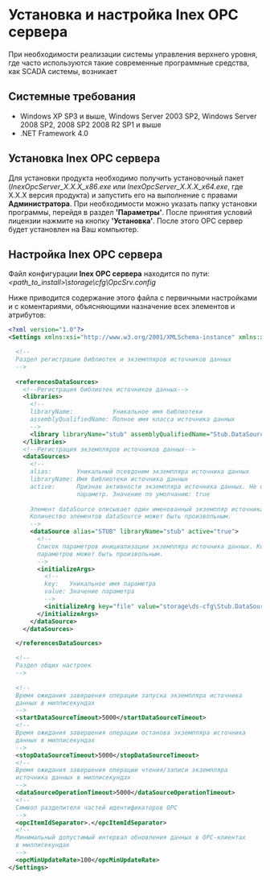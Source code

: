 # Установка и настройка Inex OPC сервера

 При необходимости реализации системы управления верхнего уровня, где часто используются такие современные программные средства, как SCADA системы, возникает 

## Системные требования

 - Windows XP SP3 и выше, Windows Server 2003 SP2, Windows Server 2008 SP2, 2008 SP2 2008 R2 SP1 и выше
 - .NET Framework 4.0

## Установка Inex OPC сервера

Для установки продукта необходимо получить установочный пакет (_InexOpcServer_X.X.X_x86.exe_ или _InexOpcServer_X.X.X_x64.exe_, где X.X.X версия продукта) и запустить его на выполнение с правами **Администратора**. При необходимости можно указать папку установки программы, перейдя в раздел **'Параметры'**. После принятия условий лицензии нажмите на кнопку **'Установка'**. После этого OPC сервер будет установлен на Ваш компьютер.

## Настройка Inex OPC сервера

Файл конфигурации **Inex OPC сервера** находится по пути: 
_&lt;path_to_install&gt;\storage\cfg\OpcSrv.config_

Ниже приводится содержание этого файла с первичными настройками и с коментариями, объясняющими назначение всех элементов и атрибутов:

``` xml
<?xml version="1.0"?>
<Settings xmlns:xsi="http://www.w3.org/2001/XMLSchema-instance" xmlns:xsd="http://www.w3.org/2001/XMLSchema">

  <!--
  Раздел регистрации библиотек и экземпляров источников данных
  -->
  
  <referencesDataSources>
    <!--Регистрация библиотек источников данных-->
    <libraries>
      <!--
      libraryName:           Уникальное имя библиотеки
      assemblyQualifiedName: Полное имя класса источника данных
      -->
      <library libraryName="stub" assemblyQualifiedName="Stub.DataSource.StubDs, Stub.DataSource, Version=1.0.0.0" />
    </libraries>
    <!--Регистрация экземпляров источников данных-->
    <dataSources>
      <!--
      alias:       Уникальный псевдоним экземпляра источника данных
      libraryName: Имя библиотеки источника данных
      active:      Признак активности экземпляра источника данных. Не обязательный 
                   параметр. Значение по умолчанию: true
      
      Элемент dataSource описывает один именованный экземпляр источника данных. 
      Количество элементов dataSource может быть произвольным.
      -->
      <dataSource alias="STUB" libraryName="stub" active="true">
        <!--
        Список параметров инициализации экземпляра источника данных. Количество 
        параметров может быть произвольным.
        -->
        <initializeArgs>
          <!--
          key:   Уникальное имя параметра
          value: Значение параметра
          -->
          <initializeArg key="file" value="storage\ds-cfg\Stub.DataSource\Stub.DataSource.xml" />
        </initializeArgs>
      </dataSource>
    </dataSources>

  </referencesDataSources>

  <!--
  Раздел общих настроек
  -->
  
  <!--
  Время ожидания завершения операции запуска экземпляра источника 
  данных в миллисекундах
  -->
  <startDataSourceTimeout>5000</startDataSourceTimeout>
  <!--
  Время ожидания завершения операции останова экземпляра источника 
  данных в миллисекундах
  -->
  <stopDataSourceTimeout>5000</stopDataSourceTimeout>
  <!--
  Время ожидания завершения операции чтения/записи экземпляра 
  источника данных в миллисекундах
  -->
  <dataSourceOperationTimeout>5000</dataSourceOperationTimeout>
  <!--
  Символ разделителя частей идентификаторов OPC
  -->
  <opcItemIdSeparator>.</opcItemIdSeparator>
  <!--
  Минимальный допустимый интервал обновления данных в OPC-клиентах 
  в миллисекундах
  -->
  <opcMinUpdateRate>100</opcMinUpdateRate>
</Settings>
```
